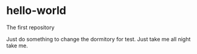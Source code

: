 # hello-world
The first repository

Just do something to change the dormitory for test.
Just take me all night take me.
